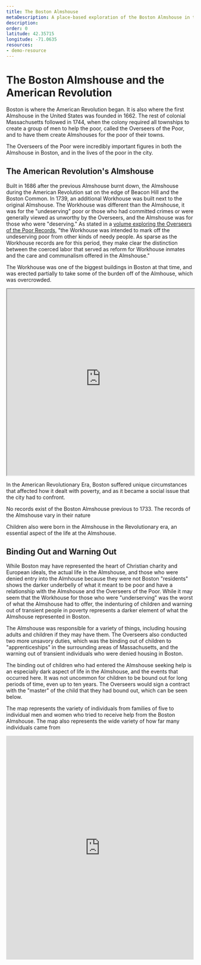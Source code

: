 ```yaml
---
title: The Boston Almshouse
metaDescription: A place-based exploration of the Boston Almshouse in the American Revolutionary Era. 
description: 
order: 0
latitude: 42.35715
longitude: -71.0635
resources:
- demo-resource
---
```

# The Boston Almshouse and the American Revolution

Boston is where the American Revolution began. It is also where the first Almshouse in the United States was founded in 1662. The rest of colonial Massachusetts followed in 1744, when the colony required all townships to create a group of men to help the poor, called the Overseers of the Poor, and to have them create Almshouses for the poor of their towns. 

The Overseers of the Poor were incredibly important figures in both the Almshouse in Boston, and in the lives of the poor in the city. 

## The American Revolution's Almshouse

Built in 1686 after the previous Almshouse burnt down, the Almshouse during the American Revolution sat on the edge of Beacon Hill and the Boston Common. In 1739, an additional Workhouse was built next to the original Almshouse. The Workhouse was different than the Almshouse, it was for the "undeserving" poor or those who had committed crimes or were generally viewed as unworthy by the Overseers, and the Almshouse was for those who were "deserving." As stated in a [volume exploring the Overseers of the Poor Records](https://primaryresearch.org/pr/dmdocuments/ootpb_almswork.pdf), "the Workhouse was intended to mark off the undeserving poor from other kinds of needy people. As sparse as the Workhouse records are for this period, they make clear the distinction between the coerced labor that served as reform for Workhouse inmates and the care and communalism offered in the Almshouse."

The Workhouse was one of the biggest buildings in Boston at that time, and was erected partially to take some of the burden off of the Almhouse, which was overcrowded. 

<iframe src="https://garrettdashnelson.github.io/panel-truck-shell/#boston-almshouse" width="100%" height="500">
</iframe>

In the American Revolutionary Era, Boston suffered unique circumstances that affected how it dealt with poverty, and as it became a social issue that the city had to confront. 

No records exist of the Boston Almshouse previous to 1733. The records of the Almshouse vary in their nature 

Children also were born in the Almshouse in the Revolutionary era, an essential aspect of the life at the Almshouse. 

## Binding Out and Warning Out

While Boston may have represented the heart of Christian charity and European ideals, the actual life in the Almshouse, and those who were denied entry into the Almhouse because they were not Boston "residents" shows the darker underbelly of what it meant to be poor and have a relationship with the Almshouse and the Overseers of the Poor. While it may seem that the Workhouse for those who were "underserving" was the worst of what the Almshouse had to offer, the indenturing of children and warning out of transient people in poverty represents a darker element of what the Almshouse represented in Boston. 

The Almshouse was responsible for a variety of things, including housing adults and children if they may have them. The Overseers also conducted two more unsavory duties, which was the binding out of children to "apprenticeships" in the surrounding areas of Massachusetts, and the warning out of transient individuals who were denied housing in Boston. 

The binding out of children who had entered the Almshouse seeking help is an especially dark aspect of life in the Almshouse, and the events that occurred here. It was not uncommon for children to be bound out for long periods of time, even up to ten years. The Overseers would sign a contract with the "master" of the child that they had bound out, which can be seen below. 

The map represents the variety of individuals from families of five to individual men and women who tried to receive help from the Boston Almshouse. The map also represents the wide variety of how far many individuals came from 


<iframe src="https://nu.maps.arcgis.com/apps/instant/basic/index.html?appid=bef629be127a49318c6be36d6f0bb7a3" width="100%" height="600" frameborder="0" style="border:0" allowfullscreen>iFrames are not supported on this page.</iframe>
